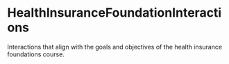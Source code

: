 # HealthInsuranceFoundationInteractions
 Interactions that align with the goals and objectives of the health insurance foundations course.
